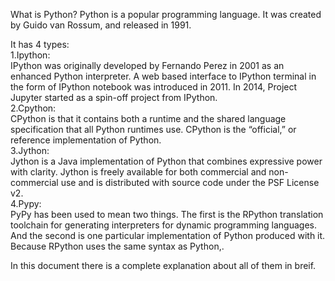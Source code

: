 What is Python?
Python is a popular programming language. It was created by Guido van Rossum, and released in 1991.

It has 4 types:<br>
1.Ipython:<br>IPython was originally developed by Fernando Perez in 2001 as an enhanced Python interpreter. A web based interface to IPython terminal in the form of IPython notebook was introduced in 2011. In 2014, Project Jupyter started as a spin-off project from IPython.<br>
2.Cpython:<br>CPython is that it contains both a runtime and the shared language specification that all Python runtimes use. CPython is the “official,” or reference implementation of Python.<br>
3.Jython:<br>Jython is a Java implementation of Python that combines expressive power with clarity. Jython is freely available for both commercial and non-commercial use and is distributed with source code under the PSF License v2.<br>
4.Pypy:<br>PyPy has been used to mean two things. The first is the RPython translation toolchain for generating interpreters for dynamic programming languages. And the second is one particular implementation of Python produced with it. Because RPython uses the same syntax as Python,.<br>

In this document there is a complete explanation about all of them in breif.
